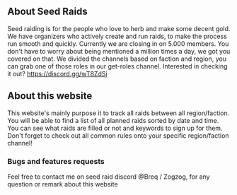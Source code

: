 ## About Seed Raids
Seed raiding is for the people who love to herb and make some decent gold. We have organizers who actively create and run raids, to make the process run smooth and quickly. Currently we are closing in on 5.000 members. You don't have to worry about being mentioned a million times a day, we got you covered on that. We divided the channels based on faction and region, you can grab one of those roles in our get-roles channel. Interested in checking it out? https://discord.gg/wT8ZdSj


## About this website
This website's mainly purpose it to track all raids between all region/faction. You will be able to find a list of all planned raids sorted by date and time. You can see what raids are filled or not and keywords to sign up for them. Don't forget to check out all common rules onto your specific region/faction channel!

### Bugs and features requests

Feel free to contact me on seed raid discord @Breq / Zogzog, for any question or remark about this website

